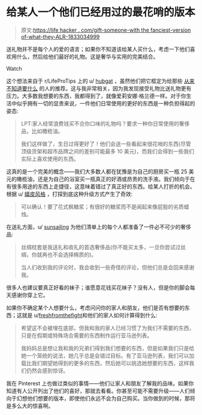 # 给某人一个他们已经用过的最花哨的版本

> 原文:[https://life hacker . com/gift-someone-with the fanciest-version of-what-they-ALR-1833034999](https://lifehacker.com/gift-someone-with-the-fanciest-version-of-what-they-alr-1833034999)

送礼物并不是每个人的爱的语言；如果你不知道该给某人买什么，考虑一下他们喜欢用什么，然后给他们最好的礼物。这是奢华与实用的完美结合。

Watch

这个想法来自于 r/LifeProTips 上的 u/ [hubgat](https://old.reddit.com/user/hubgat) ，虽然他们把它框定为给那些 [从来不知道要什么](https://old.reddit.com/r/LifeProTips/comments/avxgfb/lpt_do_family_often_waste_money_on_gifts_that/) 的人的推荐。这与我非常相关，因为我发现接受礼物比送礼物更有压力。大多数我想要的东西，我都得到了，就像爱莉安娜·格兰德一样。对于你生活中似乎拥有一切的显贵来说，一件他们日常使用的更好的东西是一种负担得起的姿态:

> LPT:家人经常浪费钱买不合你口味的礼物吗？要求一种你日常使用的奢侈品，比如橄榄油。
> 
> 我们这样做了，生日过得更好了！他们会送一些看起来很花哨的东西(尽管顶级货架和超市品牌之间的差别可能最多 10 美元)，而我们会得到一些我们实际上喜欢使用的东西。

这真的是一个完美的概念——我们大多数人都在犹豫是为自己的厨房买一瓶 25 美元的橄榄油，还是为自己的浴室买一瓶真正的好酒或昂贵的洗手液。我们倾向于在有很多用途的东西上走捷径，这意味着错过了真正好的东西。给某人打折的机会。根据 u/ [嬉皮风格](https://old.reddit.com/user/hippiestyle) ，打探到底这种升级方式产生了奇效:

> 可以确认！要了花式枫糖浆；有很好的糖浆而不是闻起来像屁股的劣质蜡烛。

在送礼方面，u/ [sunsailing](https://old.reddit.com/user/sunsailing) 为他们清单上的每个人都准备了一件必不可少的奢侈品:

> 丝绸枕套是我送礼和收礼的首选奢侈品(你不能买太多，一旦你尝试过丝绸，你就再也不会选择棉质的)。
> 
> 当人们收到我的评论时，我会收到一些奇怪的评论，但他们总是会回来感谢我。

很多人也建议要真正好看的袜子；谁愿意花钱买花袜子？没有人，但是你的脚会每天感谢你穿上它。

如果你不确定某个人想要什么，考虑问问你的家人和朋友，他们是否有想要的东西；这就是 u/[freshfromthefight](https://old.reddit.com/user/freshfromthefight)和他们的家人如何计算得到什么:

> 希望这不会被埋在底部，但我和我的家人已经习惯了为我们不需要的东西，只是在假期或特殊场合需要的东西制作运行亚马逊列表。
> 
> 我妈妈总是想让我和我的兄弟们得到我们想要的东西，但是如果我们只是给她一个笼统的说法，她几乎总是会错过目标。有了亚马逊列表，我们可以加载比我们期望她得到的更多的东西，然后她可以挑选她想要的东西，这样我们仍然会感到惊讶。

我在 Pinterest 上也做过类似的事情——他们让家人和朋友了解我的品味。如果你知道有人公开列出了他们的喜好，那就去看看。你甚至可能不需要升级——人们倾向于幻想他们想要的版本，即使他们永远不会为自己购买。当你做到的时候，那将是多么大的惊喜啊。